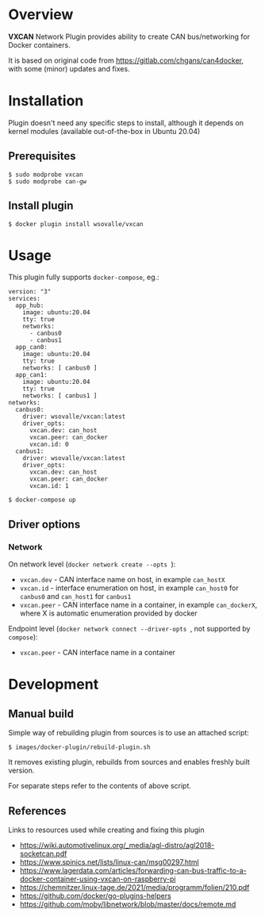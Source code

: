 # Overview

**VXCAN** Network Plugin provides ability to create CAN bus/networking for Docker containers.

It is based on original code from https://gitlab.com/chgans/can4docker, with some (minor) updates and fixes.

# Installation

Plugin doesn't need any specific steps to install, although it depends on kernel modules (available out-of-the-box in Ubuntu 20.04)

## Prerequisites

```
$ sudo modprobe vxcan
$ sudo modprobe can-gw
```

## Install plugin

```
$ docker plugin install wsovalle/vxcan
```

# Usage

This plugin fully supports `docker-compose`, eg.:

```
version: "3"
services:
  app_hub:
    image: ubuntu:20.04
    tty: true
    networks: 
      - canbus0
      - canbus1
  app_can0:
    image: ubuntu:20.04
    tty: true
    networks: [ canbus0 ]
  app_can1:
    image: ubuntu:20.04
    tty: true
    networks: [ canbus1 ]
networks:
  canbus0:
    driver: wsovalle/vxcan:latest
    driver_opts:
      vxcan.dev: can_host
      vxcan.peer: can_docker
      vxcan.id: 0
  canbus1:
    driver: wsovalle/vxcan:latest
    driver_opts:
      vxcan.dev: can_host
      vxcan.peer: can_docker
      vxcan.id: 1  
```

`$ docker-compose up`

## Driver options

### Network

On network level (`docker network create --opts `):
- `vxcan.dev` - CAN interface name on host, in example `can_hostX`
- `vxcan.id` - interface enumeration on host, in example `can_host0` for `canbus0` and `can_host1` for `canbus1`
- `vxcan.peer` - CAN interface name in a container, in example `can_dockerX`, where X is automatic enumeration provided by docker

Endpoint level (`docker network connect --driver-opts `, not supported by `compose`):
- `vxcan.peer` - CAN interface name in a container

# Development

## Manual build

Simple way of rebuilding plugin from sources is to use an attached script:

`$ images/docker-plugin/rebuild-plugin.sh`

It removes existing plugin, rebuilds from sources and enables freshly built version.

For separate steps refer to the contents of above script.

## References

Links to resources used while creating and fixing this plugin

- https://wiki.automotivelinux.org/_media/agl-distro/agl2018-socketcan.pdf
- https://www.spinics.net/lists/linux-can/msg00297.html
- https://www.lagerdata.com/articles/forwarding-can-bus-traffic-to-a-docker-container-using-vxcan-on-raspberry-pi
- https://chemnitzer.linux-tage.de/2021/media/programm/folien/210.pdf
- https://github.com/docker/go-plugins-helpers
- https://github.com/moby/libnetwork/blob/master/docs/remote.md
